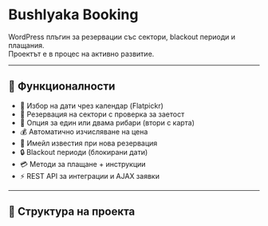 # Bushlyaka Booking

WordPress плъгин за резервации със сектори, blackout периоди и плащания.  
Проектът е в процес на активно развитие.

---

## 🚀 Функционалности

- 📅 Избор на дати чрез календар (Flatpickr)
- 🎣 Резервация на сектори с проверка за заетост
- 👥 Опция за един или двама рибари (втори с карта)
- 💰 Автоматично изчисляване на цена
- 📩 Имейл известия при нова резервация
- 🔒 Blackout периоди (блокирани дати)
- 💳 Методи за плащане + инструкции
- ⚡ REST API за интеграции и AJAX заявки

---

## 📂 Структура на проекта

